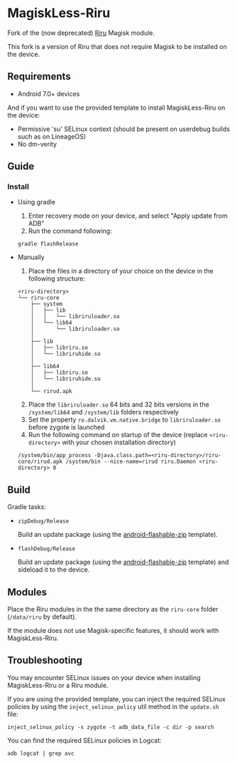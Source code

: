 # MagiskLess-Riru

Fork of the (now deprecated) [Riru](https://github.com/RikkaApps/Riru) Magisk module.

This fork is a version of Riru that does not require Magisk to be installed on the device.

## Requirements

* Android 7.0+ devices

And if you want to use the provided template to install MagiskLess-Riru on the device:
* Permissive 'su' SELinux context (should be present on userdebug builds such as on LineageOS)
* No dm-verity

## Guide

### Install

* Using gradle

  1. Enter recovery mode on your device, and select "Apply update from ADB"
  2. Run the command following:
  ```
  gradle flashRelease
  ```

* Manually

  1. Place the files in a directory of your choice on the device in the following structure:
  ```
  <riru-directory>
  └── riru-core
      ├── system
      │   ├── lib
      │   │   └── libriruloader.so
      │   └── lib64
      │       └── libriruloader.so
      │
      ├── lib
      │   ├── libriru.so
      │   └── libriruhide.so
      │
      ├── lib64
      │   ├── libriru.so
      │   └── libriruhide.so
      │
      └── rirud.apk
  ```
  2. Place the `libriruloader.so` 64 bits and 32 bits versions in the `/system/lib64` and `/system/lib` folders respectively
  3. Set the property `ro.dalvik.vm.native.bridge` to `libriruloader.so` before zygote is launched
  4. Run the following command on startup of the device (replace `<riru-directory>` with your chosen installation directory)
  ```
  /system/bin/app_process -Djava.class.path=<riru-directory>/riru-core/rirud.apk /system/bin --nice-name=rirud riru.Daemon <riru-directory> 0
  ```

## Build

Gradle tasks:

* `zipDebug/Release`

  Build an update package (using the [android-flashable-zip](https://github.com/Alhyoss/android-flashable-zip) template).

* `flashDebug/Release`

  Build an update package (using the [android-flashable-zip](https://github.com/Alhyoss/android-flashable-zip) template) and sideload it to the device.

## Modules

Place the Riru modules in the the same directory as the `riru-core` folder (`/data/riru` by default).

If the module does not use Magisk-specific features, it should work with MagiskLess-Riru.

## Troubleshooting

You may encounter SELinux issues on your device when installing MagiskLess-Riru or a Riru module.

If you are using the provided template, you can inject the required SELinux policies by using the `inject_selinux_policy` util method in the `update.sh` file:
```
inject_selinux_policy -s zygote -t adb_data_file -c dir -p search
```

You can find the required SELinux policies in Logcat:
```
adb logcat | grep avc
```
